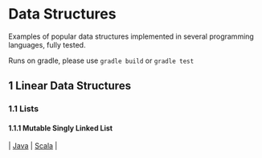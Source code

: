 # Data Structures

Examples of popular data structures implemented in several programming languages, fully tested.

Runs on gradle, please use `gradle build` or `gradle test`

## 1 Linear Data Structures
### 1.1 Lists
#### 1.1.1 Mutable Singly Linked List
| [Java](src/main/java/org/zezutom/datastructures/java/linear/list/MutableSinglyLinkedList.java) | [Scala](./src/main/scala/org/zezutom/datastructures/scala/linear/list/MutableSinglyLinkedList.scala) |

